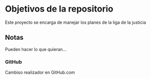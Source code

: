 # Objetivos de la repositorio

Este proyecto se encarga de manejar los planes de la liga de la justicia


## Notas
Pueden hacer lo que quieran...

### GitHub
Cambiso realizador en GitHub.com
